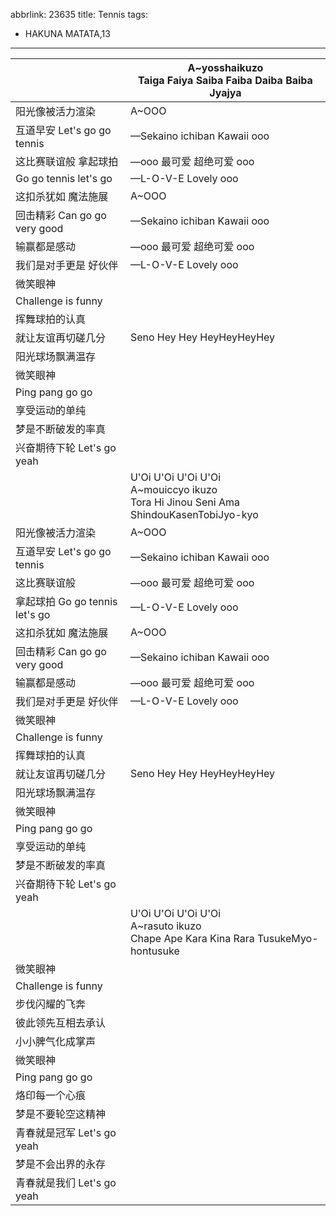 abbrlink: 23635
title: Tennis
tags:
  - HAKUNA MATATA,13
---
|      |A~yosshaikuzo<br>Taiga Faiya Saiba Faiba Daiba Baiba Jyajya|
|--|--|
|阳光像被活力渲染|A~OOO|
|互道早安 Let's go go tennis|—Sekaino ichiban Kawaii ooo|
|这比赛联谊般 拿起球拍|—ooo 最可爱 超绝可爱 ooo|
|Go go tennis let's go|—L-O-V-E Lovely ooo|
|这扣杀犹如 魔法施展|A~OOO|
|回击精彩 Can go go very good|—Sekaino ichiban Kawaii ooo|
|输赢都是感动|—ooo 最可爱 超绝可爱 ooo|
|我们是对手更是 好伙伴|—L-O-V-E Lovely ooo|
|微笑眼神|      |
|Challenge is funny|      |
|挥舞球拍的认真|      |
|就让友谊再切磋几分|Seno Hey Hey HeyHeyHeyHey|
|阳光球场飘满温存|      |
|微笑眼神|      |
|Ping pang go go|      |
|享受运动的单纯|      |
|梦是不断破发的率真|      |
|兴奋期待下轮 Let's go yeah|      |
|      |U'Oi U'Oi U'Oi U'Oi<br>A~mouiccyo ikuzo<br>Tora Hi Jinou Seni Ama ShindouKasenTobiJyo-kyo|
|阳光像被活力渲染|A~OOO|
|互道早安 Let's go go tennis|—Sekaino ichiban Kawaii ooo|
|这比赛联谊般|—ooo 最可爱 超绝可爱 ooo|
|拿起球拍 Go go tennis let's go|—L-O-V-E Lovely ooo|
|这扣杀犹如 魔法施展|A~OOO|
|回击精彩 Can go go very good|—Sekaino ichiban Kawaii ooo|
|输赢都是感动|—ooo 最可爱 超绝可爱 ooo|
|我们是对手更是 好伙伴|—L-O-V-E Lovely ooo|
|微笑眼神|      |
|Challenge is funny|      |
|挥舞球拍的认真|      |
|就让友谊再切磋几分|Seno Hey Hey HeyHeyHeyHey|
|阳光球场飘满温存|      |
|微笑眼神|      |
|Ping pang go go|      |
|享受运动的单纯|      |
|梦是不断破发的率真|      |
|兴奋期待下轮 Let's go yeah|      |
|      |U'Oi U'Oi U'Oi U'Oi<br>A~rasuto ikuzo<br>Chape Ape Kara Kina Rara TusukeMyo-hontusuke|
|微笑眼神|      |
|Challenge is funny|      |
|步伐闪耀的飞奔|      |
|彼此领先互相去承认|      |
|小小脾气化成掌声|      |
|微笑眼神|      |
|Ping pang go go|      |
|烙印每一个心痕|      |
|梦是不要轮空这精神|      |
|青春就是冠军 Let's go yeah|      |
|梦是不会出界的永存|      |
|青春就是我们 Let's go yeah|      |